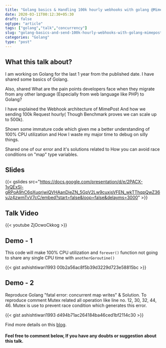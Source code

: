 ```yaml
---
title: "Golang basics & Handling 100k hourly webhooks with golang @MimePost"
date: 2020-03-11T00:12:30+05:30
draft: false
ogtype: "article"
tags: ["golang","talk","concurrency"]
slug: "golang-basics-and-send-100k-hourly-webhooks-with-golang-mimepost"
categories: "Golang"
type: "post"
---
```


## What this talk about?

I am working on Golang for the last 1 year from the published date. I have shared some basics of Golang. 

Also, shared What are the pain points developers face when they migrate from any other language (Especially from web language like PHP) to Golang? 

I have explained the Webhook architecture of MimePost And how we sending 100k Request hourly( Though Benchmark proves we can scale up to 500k).

Shown some immature code which given me a better understanding of 100% CPU utilization and How I waste my major time to debug on silly things. 

Shared one of our error and it's solutions related to How you can avoid race conditions on "map" type variables.

## Slides

{{< gslides src="https://docs.google.com/presentation/d/e/2PACX-1vQExSl-gRPoA9hC6qXuqrjwiQVHAanDieZN_5GpV2Lw9cuxjsVFEN_wkTThqpQwZ36vJz4zwmTvV7cC/embed?start=false&loop=false&delayms=3000" >}}


## Talk Video

{{< youtube ZjOcwoCkkog >}}


## Demo - 1 

This code will make 100% CPU utilization and `forever()` function not going to share any single CPU time with `anotherGoroutine()`

{{< gist ashishtiwari1993 00b2a56ac8f5b39d3229d723e58815bc >}}

## Demo - 2 

Reproduce Golang "fatal error: concurrent map writes" & Solution. To reproduce comment Mutex related all operation like line no. 12, 30, 32, 44, 46. Mutex is use to prevent race condition which generates this error.

{{< gist ashishtiwari1993 d494b71ac264184ba46ced1bf2114c30 >}}

Find more details on this [blog](https://ashish.one/blogs/fatal-error-concurrent-map-writes/).

#### Feel free to comment below, If you have any doubts or suggestion about this talk.

